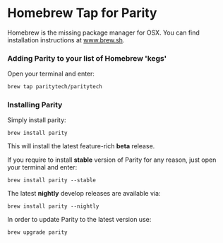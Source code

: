 # Homebrew Tap for Parity

Homebrew is the missing package manager for OSX. You can find installation instructions at www.brew.sh. 

### Adding Parity to your list of Homebrew 'kegs'

Open your terminal and enter:

```bash
brew tap paritytech/paritytech
```

### Installing Parity

Simply install parity:

```
brew install parity
```

This will install the latest feature-rich **beta** release. 

If you require to install **stable** version of Parity for any reason, just open your terminal and enter:

```
brew install parity --stable
```

The latest **nightly** develop releases are available via:

```
brew install parity --nightly
```

In order to update Parity to the latest version use:

```
brew upgrade parity
```
